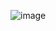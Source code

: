 ![image](https://cdn.statically.io/gh/ecmlk/picx-images-hosting@master/7a5fc3c9b13f259a1c625a4d4049cf3.1aow2teijv.webp)
